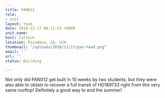 ```yaml
---
title: PAN012
role:
- unit
layout: team
date: 2018-12-17 06:12:53 +0000
unit_name: 
host: Caltech
location: Pasadena, CA, USA
thumbnail: "/uploads/2018/12/17/pan-head.png"
email: ''
url: ''
status: Building

---
```


Not only did PAN012 get built in 10 weeks by two students, but they were also able to obtain to recover a full transit of HD189733 right from this very same rooftop! Definitely a good way to end the summer!